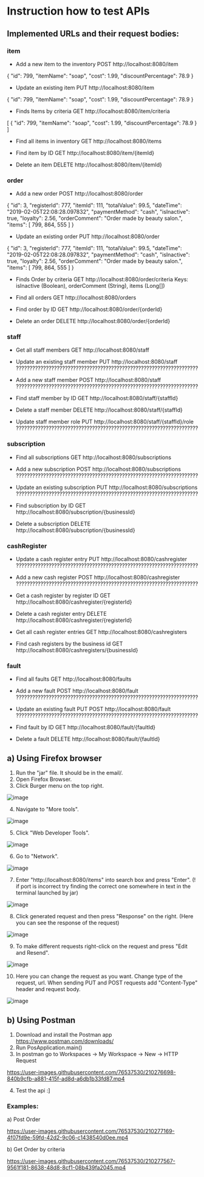 # Instruction how to test APIs

## Implemented URLs and their request bodies:

### item
- Add a new item to the inventory
POST http://localhost:8080/item

{
  "id": 799,
  "itemName": "soap",
  "cost": 1.99,
  "discountPercentage": 78.9
}

- Update an existing item
PUT http://localhost:8080/item

{
  "id": 799,
  "itemName": "soap",
  "cost": 1.99,
  "discountPercentage": 78.9
}

- Finds Items by criteria
GET http://localhost:8080/item/criteria

[
  {
    "id": 799,
    "itemName": "soap",
    "cost": 1.99,
    "discountPercentage": 78.9
  }
]

- Find all items in inventory
GET http://localhost:8080/items

- Find item by ID
GET http://localhost:8080/item/{itemId}

- Delete an item
DELETE http://localhost:8080/item/{itemId}

### order

- Add a new order
POST http://localhost:8080/order

{
    "id": 3,
    "registerId": 777,
    "itemId": 111,
    "totalValue": 99.5,
    "dateTime": "2019-02-05T22:08:28.097832",
    "paymentMethod": "cash",
    "isInactive": true,
    "loyalty": 2.56,
    "orderComment": "Order made by beauty salon.",
    "items": [
        799,
        864,
        555
    ]
}

- Update an existing order
PUT http://localhost:8080/order

{
    "id": 3,
    "registerId": 777,
    "itemId": 111,
    "totalValue": 99.5,
    "dateTime": "2019-02-05T22:08:28.097832",
    "paymentMethod": "cash",
    "isInactive": true,
    "loyalty": 2.56,
    "orderComment": "Order made by beauty salon.",
    "items": [
        799,
        864,
        555
    ]
}

- Finds Order by criteria
GET http://localhost:8080/order/criteria
Keys: isInactive (Boolean), orderComment (String), items (Long[])

- Find all orders
GET http://localhost:8080/orders

- Find order by ID 
GET http://localhost:8080/order/{orderId}

- Delete an order
DELETE http://localhost:8080/order/{orderId}

### staff

- Get all staff members
GET http://localhost:8080/staff

- Update an existing staff member
PUT http://localhost:8080/staff
???????????????????????????????????????????????????????????????????

- Add a new staff member
POST http://localhost:8080/staff
???????????????????????????????????????????????????????????????????

- Find staff member by ID
GET http://localhost:8080/staff/{staffId}

- Delete a staff member
DELETE http://localhost:8080/staff/{staffId}

- Update staff member role
PUT http://localhost:8080/staff/{staffId}/role
???????????????????????????????????????????????????????????????????

### subscription

- Find all subscriptions
GET http://localhost:8080/subscriptions

- Add a new subscription
POST http://localhost:8080/subscriptions
???????????????????????????????????????????????????????????????????

- Update an existing subscription
PUT http://localhost:8080/subscriptions
???????????????????????????????????????????????????????????????????

- Find subscription by ID
GET http://localhost:8080/subscription/{businessId}

- Delete a subscription
DELETE http://localhost:8080/subscription/{businessId}

### cashRegister

- Update a cash register entry
PUT http://localhost:8080/cashregister
???????????????????????????????????????????????????????????????????

- Add a new cash register
POST http://localhost:8080/cashregister
???????????????????????????????????????????????????????????????????

- Get a cash register by register ID
GET http://localhost:8080/cashregister/{registerId}

- Delete a cash register entry
DELETE http://localhost:8080/cashregister/{registerId}

- Get all cash register entries
GET http://localhost:8080/cashregisters

- Find cash registers by the business id
GET http://localhost:8080/cashregisters/{businessId}

### fault

- Find all faults
GET http://localhost:8080/faults

- Add a new fault
POST http://localhost:8080/fault
???????????????????????????????????????????????????????????????????

- Update an existing fault
PUT POST http://localhost:8080/fault
???????????????????????????????????????????????????????????????????

- Find fault by ID
GET http://localhost:8080/fault/{faultId}

- Delete a fault
DELETE http://localhost:8080/fault/{faultId}

## a) Using Firefox browser
  1) Run the "jar" file. It should be in the email/.
  2) Open Firefox Browser.
  3) Click Burger menu on the top right.

![image](https://user-images.githubusercontent.com/90321426/210209927-8d5482a5-57cb-4da5-98dd-0e191fadec3f.png)

  4) Navigate to "More tools".

![image](https://user-images.githubusercontent.com/90321426/210210046-f5aa7479-eff0-4be4-a26f-4f64483658bf.png)

  5) Click "Web Developer Tools".

![image](https://user-images.githubusercontent.com/90321426/210210130-1fc53310-b0fa-479f-b81f-85f1e131f095.png)

  6) Go to "Network".

![image](https://user-images.githubusercontent.com/90321426/210210927-78cbda13-a45b-407e-9284-c038e79bbce0.png)

  7) Enter "http://localhost:8080/items" into search box and press "Enter".
     (! if port is incorrect try finding the correct one somewhere in text in the terminal launched by jar)

![image](https://user-images.githubusercontent.com/90321426/210210382-86fcc733-a749-43a2-8282-5775f0f555fd.png)

  8) Click generated request and then press "Response" on the right.
     (Here you can see the response of the request)

![image](https://user-images.githubusercontent.com/90321426/210211100-e2c1fa51-6502-4c40-92e4-4deee8812fff.png)

  9) To make different requests right-click on the request and press "Edit and Resend".

![image](https://user-images.githubusercontent.com/90321426/210211747-35d2530e-1230-4ce7-91c8-b521e61487c3.png)

  10) Here you can change the request as you want. Change type of the request, url. When sending PUT and POST requests add "Content-Type" header and request body.

![image](https://user-images.githubusercontent.com/90321426/210212311-20dfb5b0-01a2-4664-8123-882c5db8734f.png)


## b) Using Postman
  1) Download and install the Postman app https://www.postman.com/downloads/ 
  2) Run PosApplication.main()
  3) In postman go to Workspaces -> My Workspace -> New -> HTTP Request
  
https://user-images.githubusercontent.com/76537530/210276698-840b9cfb-a881-415f-ad8d-a6db1b33fd87.mp4

  4) Test the api :]
  
### Examples:
  a) Post Order
    
https://user-images.githubusercontent.com/76537530/210277169-4f07fd9e-59fd-42d2-9c06-c1438540d0ee.mp4

  b) Get Order by criteria
  
https://user-images.githubusercontent.com/76537530/210277567-9561f181-8638-48d8-8cf1-08b439fa2045.mp4

